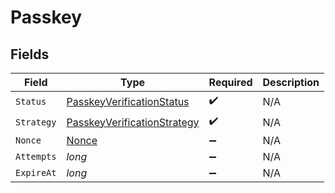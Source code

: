 # Passkey


## Fields

| Field                                                                                 | Type                                                                                  | Required                                                                              | Description                                                                           |
| ------------------------------------------------------------------------------------- | ------------------------------------------------------------------------------------- | ------------------------------------------------------------------------------------- | ------------------------------------------------------------------------------------- |
| `Status`                                                                              | [PasskeyVerificationStatus](../../Models/Components/PasskeyVerificationStatus.md)     | :heavy_check_mark:                                                                    | N/A                                                                                   |
| `Strategy`                                                                            | [PasskeyVerificationStrategy](../../Models/Components/PasskeyVerificationStrategy.md) | :heavy_check_mark:                                                                    | N/A                                                                                   |
| `Nonce`                                                                               | [Nonce](../../Models/Components/Nonce.md)                                             | :heavy_minus_sign:                                                                    | N/A                                                                                   |
| `Attempts`                                                                            | *long*                                                                                | :heavy_minus_sign:                                                                    | N/A                                                                                   |
| `ExpireAt`                                                                            | *long*                                                                                | :heavy_minus_sign:                                                                    | N/A                                                                                   |